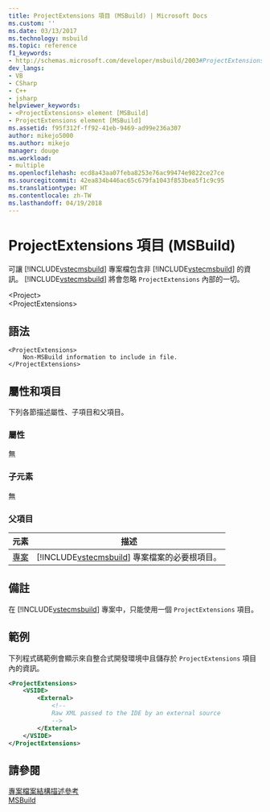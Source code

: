 ```yaml
---
title: ProjectExtensions 項目 (MSBuild) | Microsoft Docs
ms.custom: ''
ms.date: 03/13/2017
ms.technology: msbuild
ms.topic: reference
f1_keywords:
- http://schemas.microsoft.com/developer/msbuild/2003#ProjectExtensions
dev_langs:
- VB
- CSharp
- C++
- jsharp
helpviewer_keywords:
- <ProjectExtensions> element [MSBuild]
- ProjectExtensions element [MSBuild]
ms.assetid: f95f312f-ff92-41eb-9469-ad99e236a307
author: mikejo5000
ms.author: mikejo
manager: douge
ms.workload:
- multiple
ms.openlocfilehash: ecd8a43aa07feba8253e76ac99474e9822ce27ce
ms.sourcegitcommit: 42ea834b446ac65c679fa1043f853bea5f1c9c95
ms.translationtype: HT
ms.contentlocale: zh-TW
ms.lasthandoff: 04/19/2018
---
```

# <a name="projectextensions-element-msbuild"></a>ProjectExtensions 項目 (MSBuild)
可讓 [!INCLUDE[vstecmsbuild](../extensibility/internals/includes/vstecmsbuild_md.md)] 專案檔包含非 [!INCLUDE[vstecmsbuild](../extensibility/internals/includes/vstecmsbuild_md.md)] 的資訊。 [!INCLUDE[vstecmsbuild](../extensibility/internals/includes/vstecmsbuild_md.md)] 將會忽略 `ProjectExtensions` 內部的一切。  

 \<Project>  
 \<ProjectExtensions>  

## <a name="syntax"></a>語法  

```  
<ProjectExtensions>  
    Non-MSBuild information to include in file.  
</ProjectExtensions>  
```  

## <a name="attributes-and-elements"></a>屬性和項目  
 下列各節描述屬性、子項目和父項目。  

### <a name="attributes"></a>屬性  
 無  

### <a name="child-elements"></a>子元素  
 無  

### <a name="parent-elements"></a>父項目  

|元素|描述|  
|-------------|-----------------|  
|[專案](../msbuild/project-element-msbuild.md)|[!INCLUDE[vstecmsbuild](../extensibility/internals/includes/vstecmsbuild_md.md)] 專案檔案的必要根項目。|  

## <a name="remarks"></a>備註  
 在 [!INCLUDE[vstecmsbuild](../extensibility/internals/includes/vstecmsbuild_md.md)] 專案中，只能使用一個 `ProjectExtensions` 項目。  

## <a name="example"></a>範例  
 下列程式碼範例會顯示來自整合式開發環境中且儲存於 `ProjectExtensions` 項目內的資訊。  

```xml  
<ProjectExtensions>  
    <VSIDE>  
        <External>  
            <!--  
            Raw XML passed to the IDE by an external source  
            -->  
        </External>  
    </VSIDE>  
</ProjectExtensions>  
```  

## <a name="see-also"></a>請參閱  
 [專案檔案結構描述參考](../msbuild/msbuild-project-file-schema-reference.md)  
 [ MSBuild](../msbuild/msbuild.md)

